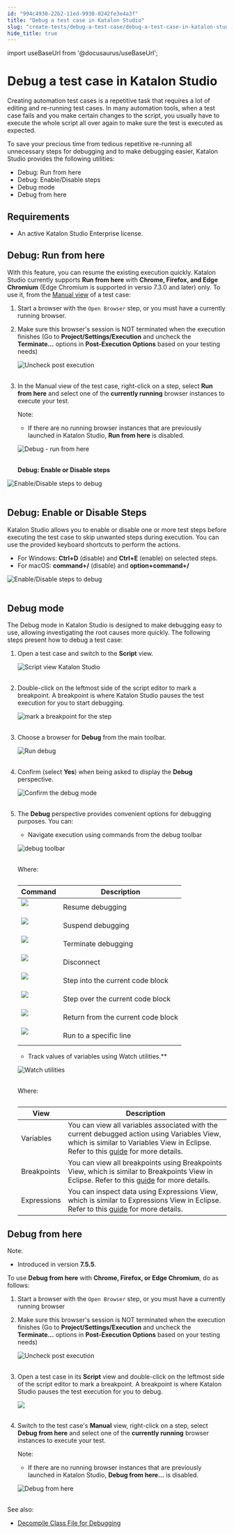 ```yaml
---
id: "994c4930-22b2-11ed-9930-0242fe3e4a3f"
title: "Debug a test case in Katalon Studio"
slug: "create-tests/debug-a-test-case/debug-a-test-case-in-katalon-studio"
hide_title: true
---
```

import useBaseUrl from '@docusaurus/useBaseUrl';


# <a id="id_5" class="anchor_top_offset"/><a id="ariaid-title1" class="anchor_top_offset"/>Debug a test case in <span xmlns="http://www.w3.org/1999/xhtml" className="ph">Katalon Studio</span> 

<p xmlns="http://www.w3.org/1999/xhtml" className="p">Creating automation test cases is a repetitive task that   requires a lot of editing and re-running test cases. In many   automation tools, when a test case fails and you make certain   changes to the script, you usually have to execute the whole script   all over again to make sure the test is executed as expected.</p> 
<p xmlns="http://www.w3.org/1999/xhtml" className="p">To save your precious time from tedious repetitive re-running   all unnecessary steps for debugging and to make debugging easier,   <span className="ph">Katalon Studio</span> provides the following utilities:</p> 
<ul xmlns="http://www.w3.org/1999/xhtml" className="ul"><li className="li">Debug: Run from here</li><li className="li">Debug: Enable/Disable steps</li><li className="li">Debug mode</li><li className="li">Debug from here</li></ul> 

## Requirements

<ul xmlns="http://www.w3.org/1999/xhtml" className="ul"><li className="li">An active Katalon Studio Enterprise license.</li></ul> 

## <a id="id_6" class="anchor_top_offset"/>Debug: Run from here

<p xmlns="http://www.w3.org/1999/xhtml" className="p">With this feature, you can resume the existing execution quickly. <span className="ph">Katalon Studio</span> currently supports <strong className="ph b">Run from here</strong> with <strong className="ph b">Chrome, Firefox, and Edge Chromium</strong> (Edge Chromium is supported in versio 7.3.0 and later) only. To use it, from the <a className="xref" href="/docs/create-tests/create-test-cases/create-test-case-overview">Manual view</a> of a test case:</p> 
<ol xmlns="http://www.w3.org/1999/xhtml" className="ol"><li className="li">Start a browser with the <code className="ph codeph">Open Browser</code> step, or you must have a currently running browser.</li><li className="li">     <p className="p">Make sure this browser's session is NOT terminated when the execution finishes (Go to <strong className="ph b">Project/Settings/Execution</strong> and uncheck the <strong className="ph b">Terminate...</strong> options in <strong className="ph b">Post-Execution Options</strong> based on your testing needs)</p>     <p className="p"> <img className="image" src={useBaseUrl("https://github.com/katalon-studio/docs-images/raw/master/katalon-studio/docs/execute-a-test-case-or-a-test-suite/KS-EXECUTION-Post-execution.png")} alt="Uncheck post execution" /><br /><br />     </p>   </li><li className="li">     <p className="p">In the Manual view of the test case, right-click on a step, select <strong className="ph b">Run from here</strong> and select one of the <strong className="ph b">currently running</strong> browser instances to execute your test.</p>     <div className="note note note_note"><span className="note__title">Note:</span>        <ul className="ul"><li className="li">           <p className="p">If there are no running browser instances that are previously launched in <span className="ph">Katalon Studio</span>, <strong className="ph b">Run from here</strong> is disabled.</p>         </li></ul>     </div>     <p className="p"> <img className="image" src={useBaseUrl("https://github.com/katalon-studio/docs-images/raw/master/katalon-studio/docs/execute-a-test-case-or-a-test-suite/KS-EXECUTION-Run-from-here.png")} width={600} alt="Debug - run from here" /><br /><br />     </p><strong className="ph b">Debug: Enable or Disable steps</strong>   </li></ol> 
<p xmlns="http://www.w3.org/1999/xhtml" className="p"> <img className="image" src={useBaseUrl("https://github.com/katalon-studio/docs-images/raw/master/katalon-studio/docs/execute-a-test-case-or-a-test-suite/KS-EXECUTION-Disable-debug.png")} width={600} alt="Enable/Disable steps to debug" /><br /><br /> </p> 

## <a id="concept-9563" class="anchor_top_offset"/>Debug: Enable or Disable Steps

<p xmlns="http://www.w3.org/1999/xhtml" className="p"><span className="ph">Katalon Studio</span> allows you to enable or disable one or more test   steps before executing the test case to skip unwanted steps during   execution. You can use the provided keyboard shortcuts to perform   the actions.</p> 
<ul xmlns="http://www.w3.org/1999/xhtml" className="ul"><li className="li">For Windows:  <strong className="ph b">Ctrl+D</strong> (disable) and     <strong className="ph b">Ctrl+E</strong> (enable) on selected steps.</li><li className="li">For macOS: <strong className="ph b">command+/</strong> (disable) and     <strong className="ph b">option+command+/</strong></li></ul> 
<p xmlns="http://www.w3.org/1999/xhtml" className="p">   <img className="image" src={useBaseUrl("https://github.com/katalon-studio/docs-images/raw/master/katalon-studio/docs/execute-a-test-case-or-a-test-suite/KS-EXECUTION-Disable-debug.png")} width={600} alt="Enable/Disable steps to debug" /><br /><br /> </p> 

## <a id="id_8" class="anchor_top_offset"/>Debug mode

<p xmlns="http://www.w3.org/1999/xhtml" className="p">The Debug mode in <span className="ph">Katalon Studio</span> is designed to make debugging easy to use, allowing investigating the root causes more quickly. The following steps present how to debug a test case:</p> 
<ol xmlns="http://www.w3.org/1999/xhtml" className="ol"><li className="li">     <p className="p">Open a test case and switch to the <strong className="ph b">Script</strong> view.</p>     <p className="p"> <img className="image" src={useBaseUrl("https://github.com/katalon-studio/docs-images/raw/master/katalon-studio/tutorials/debugging_test_case/Script-view.png")} alt="Script view Katalon Studio" /><br /><br />     </p>   </li><li className="li">     <p className="p">Double-click on the leftmost side of the script editor to mark a breakpoint. A breakpoint is where Katalon Studio pauses the test execution for you to start debugging.</p>     <p className="p"> <img className="image" src={useBaseUrl("https://github.com/katalon-studio/docs-images/raw/master/katalon-studio/docs/execute-a-test-case-or-a-test-suite/830-KS-EXECUTION-Line-break-point.png")} width={500} alt="mark a breakpoint for the step" /><br /><br />     </p>   </li><li className="li">     <p className="p">Choose a browser for <strong className="ph b">Debug</strong> from the main toolbar.</p>     <p className="p"> <img className="image" src={useBaseUrl("https://github.com/katalon-studio/docs-images/raw/master/katalon-studio/docs/execute-a-test-case-or-a-test-suite/KS-EXECUTION-Run-debug.png")} width={320} alt="Run debug" /><br /><br />     </p>   </li><li className="li">     <p className="p">Confirm (select <strong className="ph b">Yes</strong>) when being asked to display the <strong className="ph b">Debug</strong> perspective.</p>     <p className="p"> <img className="image" src={useBaseUrl("https://github.com/katalon-studio/docs-images/raw/master/katalon-studio/docs/execute-a-test-case-or-a-test-suite/confirm-perspective.png")} width={514} alt="Confirm the debug mode" /><br /><br />     </p>   </li><li className="li">     <p className="p">The <strong className="ph b">Debug</strong> perspective provides convenient options for debugging purposes. You can:</p>     <ul className="ul"><li className="li">Navigate execution using commands from the debug toolbar</li></ul>     <p className="p"> <img className="image" src={useBaseUrl("https://github.com/katalon-studio/docs-images/raw/master/katalon-studio/tutorials/debugging_test_case/Navigate-execution.png")} alt="debug toolbar" /><br /><br />     </p>     <p className="p">Where:</p>     <table className="table anchor_top_offset" id="id_8__d1a26cfb-ff5e-4899-8222-6905c6a2699d"><caption /><thead className="thead"><tr className><th className="entry anchor_top_offset" id="id_8__d1a26cfb-ff5e-4899-8222-6905c6a2699d__entry__1">Command</th><th className="entry anchor_top_offset" id="id_8__d1a26cfb-ff5e-4899-8222-6905c6a2699d__entry__2">Description</th></tr></thead><tbody className="tbody"><tr className><td className="entry" headers="id_8__d1a26cfb-ff5e-4899-8222-6905c6a2699d__entry__1 id_8__d1a26cfb-ff5e-4899-8222-6905c6a2699d__entry__2 "> <img className="image" src={useBaseUrl("https://github.com/katalon-studio/docs-images/raw/master/katalon-studio/tutorials/debugging_test_case/Resume-debugging.png")} /><br /><br />           </td><td className="entry" headers="id_8__d1a26cfb-ff5e-4899-8222-6905c6a2699d__entry__1 id_8__d1a26cfb-ff5e-4899-8222-6905c6a2699d__entry__2 ">Resume debugging</td></tr><tr className><td className="entry" headers="id_8__d1a26cfb-ff5e-4899-8222-6905c6a2699d__entry__1 id_8__d1a26cfb-ff5e-4899-8222-6905c6a2699d__entry__2 "> <img className="image" src={useBaseUrl("https://github.com/katalon-studio/docs-images/raw/master/katalon-studio/tutorials/debugging_test_case/Suspend-debugging.png")} /><br /><br />           </td><td className="entry" headers="id_8__d1a26cfb-ff5e-4899-8222-6905c6a2699d__entry__1 id_8__d1a26cfb-ff5e-4899-8222-6905c6a2699d__entry__2 ">Suspend debugging</td></tr><tr className><td className="entry" headers="id_8__d1a26cfb-ff5e-4899-8222-6905c6a2699d__entry__1 id_8__d1a26cfb-ff5e-4899-8222-6905c6a2699d__entry__2 "> <img className="image" src={useBaseUrl("https://github.com/katalon-studio/docs-images/raw/master/katalon-studio/tutorials/debugging_test_case/Terminate-debugging.png")} /><br /><br />           </td><td className="entry" headers="id_8__d1a26cfb-ff5e-4899-8222-6905c6a2699d__entry__1 id_8__d1a26cfb-ff5e-4899-8222-6905c6a2699d__entry__2 ">Terminate debugging</td></tr><tr className><td className="entry" headers="id_8__d1a26cfb-ff5e-4899-8222-6905c6a2699d__entry__1 id_8__d1a26cfb-ff5e-4899-8222-6905c6a2699d__entry__2 "> <img className="image" src={useBaseUrl("https://github.com/katalon-studio/docs-images/raw/master/katalon-studio/tutorials/debugging_test_case/Disconnect.png")} /><br /><br />           </td><td className="entry" headers="id_8__d1a26cfb-ff5e-4899-8222-6905c6a2699d__entry__1 id_8__d1a26cfb-ff5e-4899-8222-6905c6a2699d__entry__2 ">Disconnect</td></tr><tr className><td className="entry" headers="id_8__d1a26cfb-ff5e-4899-8222-6905c6a2699d__entry__1 id_8__d1a26cfb-ff5e-4899-8222-6905c6a2699d__entry__2 "> <img className="image" src={useBaseUrl("https://github.com/katalon-studio/docs-images/raw/master/katalon-studio/tutorials/debugging_test_case/Step-into-current-code-block.png")} /><br /><br />           </td><td className="entry" headers="id_8__d1a26cfb-ff5e-4899-8222-6905c6a2699d__entry__1 id_8__d1a26cfb-ff5e-4899-8222-6905c6a2699d__entry__2 ">Step into the current code block</td></tr><tr className><td className="entry" headers="id_8__d1a26cfb-ff5e-4899-8222-6905c6a2699d__entry__1 id_8__d1a26cfb-ff5e-4899-8222-6905c6a2699d__entry__2 "> <img className="image" src={useBaseUrl("https://github.com/katalon-studio/docs-images/raw/master/katalon-studio/tutorials/debugging_test_case/Step-over-current-code-block.png")} /><br /><br />           </td><td className="entry" headers="id_8__d1a26cfb-ff5e-4899-8222-6905c6a2699d__entry__1 id_8__d1a26cfb-ff5e-4899-8222-6905c6a2699d__entry__2 ">Step over the current code block</td></tr><tr className><td className="entry" headers="id_8__d1a26cfb-ff5e-4899-8222-6905c6a2699d__entry__1 id_8__d1a26cfb-ff5e-4899-8222-6905c6a2699d__entry__2 "> <img className="image" src={useBaseUrl("https://github.com/katalon-studio/docs-images/raw/master/katalon-studio/tutorials/debugging_test_case/Return-from-current-code-block.png")} /><br /><br />           </td><td className="entry" headers="id_8__d1a26cfb-ff5e-4899-8222-6905c6a2699d__entry__1 id_8__d1a26cfb-ff5e-4899-8222-6905c6a2699d__entry__2 ">Return from the current code block</td></tr><tr className><td className="entry" headers="id_8__d1a26cfb-ff5e-4899-8222-6905c6a2699d__entry__1 id_8__d1a26cfb-ff5e-4899-8222-6905c6a2699d__entry__2 "> <img className="image" src={useBaseUrl("https://github.com/katalon-studio/docs-images/raw/master/katalon-studio/tutorials/debugging_test_case/Run-to-specific-line.png")} /><br /><br />           </td><td className="entry" headers="id_8__d1a26cfb-ff5e-4899-8222-6905c6a2699d__entry__1 id_8__d1a26cfb-ff5e-4899-8222-6905c6a2699d__entry__2 ">Run to a specific line</td></tr></tbody></table>     <ul className="ul"><li className="li">Track values of variables using Watch utilities.**</li></ul>     <p className="p"> <img className="image" src={useBaseUrl("https://github.com/katalon-studio/docs-images/raw/master/katalon-studio/tutorials/debugging_test_case/Watch-utilities.png")} alt="Watch utilities" /><br /><br />     </p>     <p className="p">Where:</p>     <table className="table anchor_top_offset" id="id_8__eabbaba3-dba1-45bb-a40e-a8e7d60fe833"><caption /><thead className="thead"><tr className><th className="entry anchor_top_offset" id="id_8__eabbaba3-dba1-45bb-a40e-a8e7d60fe833__entry__1">View</th><th className="entry anchor_top_offset" id="id_8__eabbaba3-dba1-45bb-a40e-a8e7d60fe833__entry__2">Description</th></tr></thead><tbody className="tbody"><tr className><td className="entry" headers="id_8__eabbaba3-dba1-45bb-a40e-a8e7d60fe833__entry__1 id_8__eabbaba3-dba1-45bb-a40e-a8e7d60fe833__entry__2 ">Variables</td><td className="entry" headers="id_8__eabbaba3-dba1-45bb-a40e-a8e7d60fe833__entry__1 id_8__eabbaba3-dba1-45bb-a40e-a8e7d60fe833__entry__2 ">You can view all variables associated with the current debugged action using Variables View, which is similar to Variables View in Eclipse. Refer to this <a className="xref j-external-link" href="http://help.eclipse.org/luna/index.jsp?topic=%2Forg.eclipse.jdt.doc.user%2Freference%2Fviews%2Fexpressions%2Fref-expressions_view.htm" target="_blank">guide</a> for more details.</td></tr><tr className><td className="entry" headers="id_8__eabbaba3-dba1-45bb-a40e-a8e7d60fe833__entry__1 id_8__eabbaba3-dba1-45bb-a40e-a8e7d60fe833__entry__2 ">Breakpoints</td><td className="entry" headers="id_8__eabbaba3-dba1-45bb-a40e-a8e7d60fe833__entry__1 id_8__eabbaba3-dba1-45bb-a40e-a8e7d60fe833__entry__2 ">You can view all breakpoints using Breakpoints View, which is similar to Breakpoints View in Eclipse. Refer to this <a className="xref j-external-link" href="http://help.eclipse.org/luna/index.jsp?topic=%2Forg.eclipse.jdt.doc.user%2Freference%2Fviews%2Fexpressions%2Fref-expressions_view.htm" target="_blank">guide</a> for more details.</td></tr><tr className><td className="entry" headers="id_8__eabbaba3-dba1-45bb-a40e-a8e7d60fe833__entry__1 id_8__eabbaba3-dba1-45bb-a40e-a8e7d60fe833__entry__2 ">Expressions</td><td className="entry" headers="id_8__eabbaba3-dba1-45bb-a40e-a8e7d60fe833__entry__1 id_8__eabbaba3-dba1-45bb-a40e-a8e7d60fe833__entry__2 ">You can inspect data using Expressions View, which is similar to Expressions View in Eclipse. Refer to this <a className="xref j-external-link" href="http://help.eclipse.org/luna/index.jsp?topic=%2Forg.eclipse.jdt.doc.user%2Freference%2Fviews%2Fexpressions%2Fref-expressions_view.htm" target="_blank">guide</a> for more details.</td></tr></tbody></table>   </li></ol> 

## <a id="id_9" class="anchor_top_offset"/>Debug from here

<div xmlns="http://www.w3.org/1999/xhtml" className="note note note_note"><span className="note__title">Note:</span> 
  <ul className="ul"><li className="li">Introduced in version <strong className="ph b">7.5.5</strong>.</li></ul>
</div>
<p xmlns="http://www.w3.org/1999/xhtml" className="p">To use <strong className="ph b">Debug from here</strong> with <strong className="ph b">Chrome, Firefox, or Edge Chromium</strong>, do as follows:</p> 
<ol xmlns="http://www.w3.org/1999/xhtml" className="ol"><li className="li">Start a browser with the <code className="ph codeph">Open Browser</code> step, or you must have a currently running browser</li><li className="li">     <p className="p">Make sure this browser's session is NOT terminated when the execution finishes (Go to <strong className="ph b">Project/Settings/Execution</strong> and uncheck the <strong className="ph b">Terminate...</strong> options in <strong className="ph b">Post-Execution Options</strong> based on your testing needs)</p>     <p className="p"> <img className="image" src={useBaseUrl("https://github.com/katalon-studio/docs-images/raw/master/katalon-studio/docs/execute-a-test-case-or-a-test-suite/KS-EXECUTION-Post-execution.png")} alt="Uncheck post execution" /><br /><br />     </p>   </li><li className="li">     <p className="p">Open a test case in its <strong className="ph b">Script</strong> view and double-click on the leftmost side of the script editor to mark a breakpoint. A breakpoint is where Katalon Studio pauses the test execution for you to debug.</p>     <p className="p"> <img className="image" src={useBaseUrl("https://github.com/katalon-studio/docs-images/raw/master/katalon-studio/docs/execute-a-test-case-or-a-test-suite/breakpoint.png")} /><br /><br />     </p>   </li><li className="li">     <p className="p">Switch to the test case's <strong className="ph b">Manual</strong> view, right-click on a step, select <strong className="ph b">Debug from here</strong> and select one of the <strong className="ph b">currently running</strong> browser instances to execute your test.</p>     <div className="note note note_note"><span className="note__title">Note:</span>        <ul className="ul"><li className="li">If there are no running browser instances that are previously launched in Katalon Studio, <strong className="ph b">Debug from here...</strong> is disabled.</li></ul>     </div>     <p className="p"> <img className="image" src={useBaseUrl("https://github.com/katalon-studio/docs-images/raw/master/katalon-studio/docs/execute-a-test-case-or-a-test-suite/KS-EXECUTION-Debug-from-here.png")} width={600} alt="Debug from here" /><br /><br />     </p>   </li></ol> 
<p xmlns="http://www.w3.org/1999/xhtml" className="p">See also:</p> 
<ul xmlns="http://www.w3.org/1999/xhtml" className="ul"><li className="li"> <a className="xref" href="/docs/maintain/configure-class-file-decompilation-in-katalon-studio">Decompile Class File for Debugging</a>   </li></ul> 
